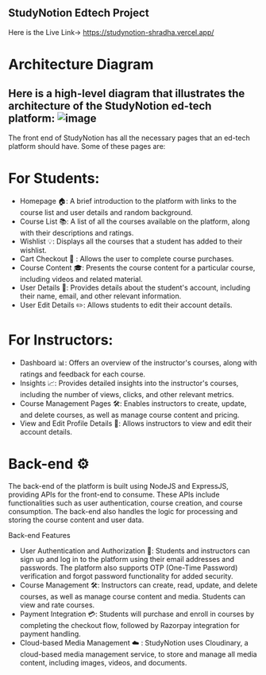 ## StudyNotion Edtech Project

Here is the Live Link-> https://studynotion-shradha.vercel.app/

# Architecture Diagram 

Here is a high-level diagram that illustrates the architecture of the StudyNotion ed-tech platform:
![image](https://github.com/user-attachments/assets/6ef6a023-ebe8-48f8-a9f6-80222366ab1e)
---

The front end of StudyNotion has all the necessary pages that an ed-tech platform should have. Some of these pages are:

# For Students:

- Homepage 🏠: A brief introduction to the platform with links to the course list and user details and random background.
- Course List 📚: A list of all the courses available on the platform, along with their descriptions and ratings.
- Wishlist 💡: Displays all the courses that a student has added to their wishlist.
- Cart Checkout 🛒 : Allows the user to complete course purchases.
- Course Content 🎓: Presents the course content for a particular course, including videos and related material.
- User Details 👤: Provides details about the student's account, including their name, email, and other relevant information.
- User Edit Details ✏️: Allows students to edit their account details.

# For Instructors:

- Dashboard 📊: Offers an overview of the instructor's courses, along with ratings and feedback for each course.
- Insights 📈: Provides detailed insights into the instructor's courses, including the number of views, clicks, and other relevant metrics.
- Course Management Pages 🛠️: Enables instructors to create, update, and delete courses, as well as manage course content and pricing.
- View and Edit Profile Details 👀: Allows instructors to view and edit their account details.
  
# Back-end ⚙️

The back-end of the platform is built using NodeJS and ExpressJS, providing APIs for the front-end to consume. These APIs include functionalities such as user authentication, course creation, and course consumption. The back-end also handles the logic for processing and storing the course content and user data.

Back-end Features
- User Authentication and Authorization 🔐: Students and instructors can sign up and log in to the platform using their email addresses and passwords. The platform also supports OTP (One-Time Password) verification and forgot password functionality for added security.
- Course Management 🛠️: Instructors can create, read, update, and delete courses, as well as manage course content and media. Students can view and rate courses.
- Payment Integration 💳: Students will purchase and enroll in courses by completing the checkout flow, followed by Razorpay integration for payment handling.
- Cloud-based Media Management ☁️ : StudyNotion uses Cloudinary, a cloud-based media management service, to store and manage all media content, including images, videos, and documents.
